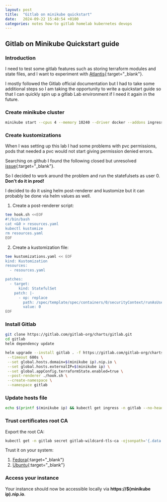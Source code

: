 ```yaml
---
layout: post
title:  "Gitlab on minikube quickstart"
date:   2024-09-22 15:48:54 +0100
categories: notes how-to gitlab homelab kubernetes devops
---
```


## **Gitlab on Minikube Quickstart guide**

### Introduction

I need to test some gitlab features such as storing terraform modules and state files, and I want to experiment with [Atlantis](https://www.runatlantis.io/){:target="_blank"}.

I mostly followed the Gitlab official documentation but I had to take some additional steps so I am taking the opportunity to write a quickstart guide so that I can quickly spin up a gitlab Lab environment if I need it again in the future.

### Create minikube cluster

```bash
minikube start --cpus 4 --memory 10240 --driver docker --addons ingress
```

### Create kustomizations

When I was setting up this lab I had some problems with pvc permissions, pods that needed a pvc would not start giving permission denied errors.

Searching on github I found the following closed but unresolved [issue](https://github.com/kubernetes/minikube/issues/1990){:target="_blank"}.

So I decided to work around the problem and run the statefulsets as user 0. **Don't do it in prod!**

I decided to do it using helm post-renderer and kustomize but it can probably be done via helm values as well.

1. Create a post-renderer script:

```bash
tee hook.sh <<EOF
#!/bin/bash
cat <&0 > resources.yaml
kubectl kustomize
rm resources.yaml
EOF
```

2. Create a kustomization file:

```bash
tee kustomizations.yaml << EOF
kind: Kustomization
resources:
  - resources.yaml

patches:
  - target:
      kind: StatefulSet
    patch: |-
      - op: replace
        path: /spec/template/spec/containers/0/securityContext/runAsUser
        value: 0
EOF
```

### Install Gitlab

```bash
git clone https://gitlab.com/gitlab-org/charts/gitlab.git
cd gitlab
helm dependency update

helm upgrade --install gitlab . -f https://gitlab.com/gitlab-org/charts/gitlab/raw/master/examples/values-minikube-minimum.yaml \
 --timeout 600s \
 --set global.hosts.domain=$(minikube ip).nip.io \
 --set global.hosts.externalIP=$(minikube ip) \
 --set global.appConfig.terraformState.enabled=true \
 --post-renderer ./hook.sh \
 --create-namespace \
 --namespace gitlab
```

### Update hosts file

```bash
echo $(printf $(minikube ip) && kubectl get ingress -n gitlab --no-headers=true  -o custom-columns=HOSTS:.spec.rules[].host | awk '{ printf " " $1}' )  | sudo tee -a  /etc/hosts
```

### Trust certificates root CA

Export the root CA:

```bash
kubectl get -n gitlab secret gitlab-wildcard-tls-ca -ojsonpath='{.data.cfssl_ca}' | base64 --decode > gitlab.192.168.49.2.nip.io.ca.pem
```

Trust it on your system:

1. [Fedora](https://docs.fedoraproject.org/en-US/quick-docs/using-shared-system-certificates/){:target="_blank"}
1. [Ubuntu](https://ubuntu.com/server/docs/install-a-root-ca-certificate-in-the-trust-store){:target="_blank"}

### Access your instance

Your instance should now be accessible locally via **https://$(minikube ip).nip.io**.
